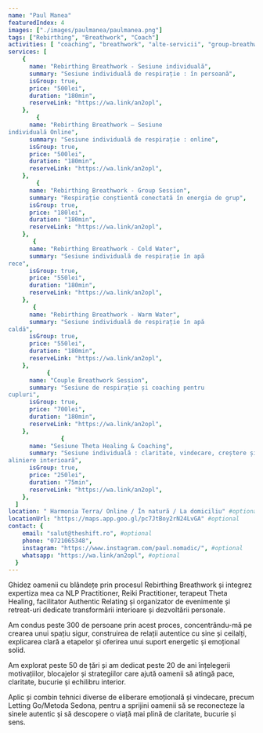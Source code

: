 ```yaml
---
name: "Paul Manea"
featuredIndex: 4
images: ["./images/paulmanea/paulmanea.png"]
tags: ["Rebirthing", "Breathwork", "Coach"]
activities: [ "coaching", "breathwork", "alte-servicii", "group-breathwork", ]
services: [
    {
      name: "Rebirthing Breathwork - Sesiune individuală",
      summary: "Sesiune individuală de respirație : în persoană",
      isGroup: true,
      price: "500lei",
      duration: "180min",
      reserveLink: "https://wa.link/an2opl",
    },
        {
      name: "Rebirthing Breathwork – Sesiune
individuală Online",
      summary: "Sesiune individuală de respirație : online",
      isGroup: true,
      price: "500lei",
      duration: "180min",
      reserveLink: "https://wa.link/an2opl",
    },
        {
      name: "Rebirthing Breathwork - Group Session",
      summary: "Respirație conștientă conectată în energia de grup",
      isGroup: true,
      price: "180lei",
      duration: "180min",
      reserveLink: "https://wa.link/an2opl",
    },
       {
      name: "Rebirthing Breathwork - Cold Water",
      summary: "Sesiune individuală de respirație în apă
rece",
      isGroup: true,
      price: "550lei",
      duration: "180min",
      reserveLink: "https://wa.link/an2opl",
    },
       {
      name: "Rebirthing Breathwork - Warm Water",
      summary: "Sesiune individuală de respirație în apă
caldă",
      isGroup: true,
      price: "550lei",
      duration: "180min",
      reserveLink: "https://wa.link/an2opl",
    },
           {
      name: "Couple Breathwork Session",
      summary: "Sesiune de respirație și coaching pentru
cupluri",
      isGroup: true,
      price: "700lei",
      duration: "180min",
      reserveLink: "https://wa.link/an2opl",
    },
               {
      name: "Sesiune Theta Healing & Coaching",
      summary: "Sesiune individuală : claritate, vindecare, creștere și
aliniere interioară",
      isGroup: true,
      price: "250lei",
      duration: "75min",
      reserveLink: "https://wa.link/an2opl",
    },
  ]
location: " Harmonia Terra/ Online / În natură / La domiciliu" #optional
locationUrl: "https://maps.app.goo.gl/pc7JtBoy2rN24LvGA" #optional
contact: {
    email: "salut@theshift.ro", #optional
    phone: "0721065348",
    instagram: "https://www.instagram.com/paul.nomadic/", #optional
    whatsapp: "https://wa.link/an2opl", #optional
  }
---
```


Ghidez oamenii cu blândețe prin procesul Rebirthing Breathwork și integrez expertiza mea ca NLP Practitioner, Reiki Practitioner, terapeut Theta Healing, facilitator Authentic Relating și organizator de evenimente și retreat-uri dedicate transformării interioare și dezvoltării personale.

Am condus peste 300 de persoane prin acest proces, concentrându-mă pe crearea unui spațiu sigur, construirea de relații autentice cu sine și ceilalți, explicarea clară a etapelor și oferirea unui suport energetic și emoțional solid.

Am explorat peste 50 de țări și am dedicat peste 20 de ani înțelegerii motivațiilor, blocajelor și strategiilor care ajută oamenii să atingă pace, claritate, bucurie și echilibru interior.

Aplic și combin tehnici diverse de eliberare emoțională și vindecare, precum Letting Go/Metoda Sedona, pentru a sprijini oamenii să se reconecteze la sinele autentic și să descopere o viață mai plină de claritate, bucurie și sens.
